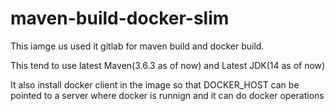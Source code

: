 # maven-build-docker-slim

This iamge us used it gitlab for maven build and docker build.

This tend to use latest Maven(3.6.3 as of now) and Latest JDK(14 as of now)

It also install docker client in the image so that DOCKER_HOST can be pointed to a server where docker is runnign and it can do docker operations

